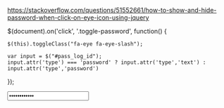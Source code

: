 https://stackoverflow.com/questions/51552661/how-to-show-and-hide-password-when-click-on-eye-icon-using-jquery

$(document).on('click', '.toggle-password', function() {

    $(this).toggleClass("fa-eye fa-eye-slash");
    
    var input = $("#pass_log_id");
    input.attr('type') === 'password' ? input.attr('type','text') : input.attr('type','password')
});

<script src="https://ajax.googleapis.com/ajax/libs/jquery/2.1.1/jquery.min.js"></script>
<link rel="stylesheet" href="https://cdnjs.cloudflare.com/ajax/libs/font-awesome/4.7.0/css/font-awesome.css" />
 
<body>
<input id="pass_log_id" type="password" name="pass" value="MySecretPass">
<span toggle="#password-field" class="fa fa-fw fa-eye field_icon toggle-password"></span>

</body>
